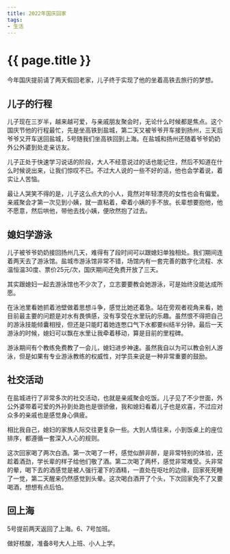 ```yaml
---
title: 2022年国庆回家
tags:
- 生活
---
```


# {{ page.title }}

今年国庆提前请了两天假回老家，儿子终于实现了他的坐着高铁去旅行的梦想。

## 儿子的行程

儿子现在三岁半，越来越可爱，与亲戚朋友聚会时，无论什么时候都是焦点。这个国庆节他的行程最忙，先是坐高铁到盐城，第二天又被爷爷开车接到扬州，三天后爷爷又开车送回盐城，5号随我们坐高铁回到上海。在盐城和扬州还随着爷爷奶奶外公外婆到处走亲访友。

儿子正处于快速学习说话的阶段，大人不经意说过的话也能记住，然后不知道在什么时候说出来，让我们惊叹不已。不过大人说的一些不好的话，他也会学着说，着实让人苦恼。

<!-- more -->

最让人哭笑不得的是，儿子这么点大的小人，竟然对年轻漂亮的女性也会有偏爱。亲戚聚会才第一次见到小姨，就一直粘着，牵着小姨的手不放。长辈想要抱他，他不愿意，然后哄他，带他去找小姨，便欣然抱了过去。

## 媳妇学游泳

儿子被爷爷奶奶接回扬州几天，难得有了段时间可以跟媳妇单独相处。我们期间连着两天去了游泳馆。盐城市游泳馆非常不错，场馆内有一套完善的数字化流程、水温恒温30度、票价25元/次，国庆期间还免费开放了三天。

其实跟媳妇一起去游泳馆也不少次了，立志要要教会她游泳，可是始终没能达成所愿。

在泳池里看她抓着池壁做着思想斗争，感觉比她还着急。站在旁观者视角来看，她目前最主要的问题是对水有畏惧感，没有享受在水里玩的乐趣。虽然恨不得把自己的游泳技能倾囊相授，但还是只能盯着她连憋口气下水都要纠结半分钟。最后一天游泳的时候，媳妇可以飘在水里让我牵着移动，算是目前的里程碑。

游泳期间有个教练免费教了一会儿，媳妇进步神速。虽然我自以为可以教会别人游泳，但是如果有专业游泳教练的权威性，对学员来说是一种非常重要的鼓励。

## 社交活动

在盐城进行了非常多次的社交活动，也就是亲戚聚会吃饭。儿子见了不少世面，外公外婆带着可爱的外孙到处跑也是很骄傲，我和媳妇看着儿子也是欢喜，不过应对众多的亲戚也是感觉身心俱疲。

相比我自己，媳妇的家族人际交往更复杂一些。大到人情往来，小到饭桌上的座位排序，都遵循一套深入人心的规则。

这次回家喝了两次白酒。第一次喝了一杯，感觉似醉非醉，是非常特别的体验，还趁着酒劲，学长辈的样子给他们敬了酒。第二次喝了两杯，感觉非常难受。头非常的晕，喝下去的酒感觉是被人强行灌下的酒精，一直处在呕吐的边缘，回家死死睡了一觉，第二天醒来仍然感觉到头晕。这次喝白酒开了个头，下次回家免不了又要喝酒，想想有点后怕。

## 回上海

5号提前两天返回了上海。6、7号加班。

做好核酸，准备8号大人上班、小人上学。
